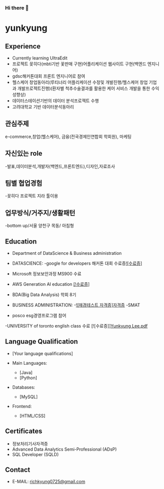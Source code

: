 ### Hi there 👋

<!--
**yunkyung0725/yunkyung0725** is a ✨ _special_ ✨ repository because its `README.md` (this file) appears on your GitHub profile.

Here are some ideas to get you started:

- 🔭 I’m currently working on ...
- 🌱 I’m currently learning ...
- 👯 I’m looking to collaborate on ...
- 🤔 I’m looking for help with ...
- 💬 Ask me about ...
- 📫 How to reach me: ...
- 😄 Pronouns: ...
- ⚡ Fun fact: ...
-->

# yunkyung
## Experience
- Currently learning UltraEdit
- 프로젝트 꽂히다(mbti기반 꽃판매 구현)어플리케이션 웹사이트 구현(백엔드 엔지니어)
- gdsc해커톤대회 프론트 엔지니어로 참여
- 헬스케어 창업동아리(루티너리 어플리케이션 수정및 개발진행/헬스케어 창업 기업과 개발프로젝트진행)(환자별 척추수술결과를 활용한 케어 서비스 개발을 통한 수익성향상)
- 데이터스테이션기반의 데이터 분석프로젝트 수행
- 고려대학교 기반 데이터분석동아리


## 관심주제
e-commerce,창업(헬스케어), 금융(전국경제인연합회 학회원), 마케팅




## 자신있는 role
-발표,데이터분석,개발자(백엔드,프론트엔드),디자인,자료조사

## 팀별 협업경험
-꽂히다 프로젝트 지라 툴이용




## 업무방식/거주지/생활패턴
-bottom up/서울 양천구 목동/ 아침형


## Education
- Department of DataScience & Business administration
- DATASCIENCE:
 -google for developers 해커톤 대회 수료증[![수료증]](https://www.notion.so/e62fe44b6e4e4ce2b61cfe368dcb40f5)
 - Microsoft 정보보안과정 MS900 수료
 - AWS Generation AI education [[!수료증]](https://www.notion.so/98cef35f4ffa402898f598b4b3cf79fb)
 - BDA(Big Data Analysis) 학회 8기
  
- BUSINESS ADMINISTRATION:
   -[![매경테스트 자격증]자격증](https://www.notion.so/01c6232bbeac448bad57d4fa3335b99a)
   -SMAT
- posco esg경영프로그램 참어
  
-UNIVERSITY of toronto english class 수료
[![수료증]][Yunkyung Lee.pdf](https://github.com/yunkyung0725/yunkyung/files/14365765/Yunkyung.Lee.pdf)


   

## Language Qualification
- [Your language qualifications]

- Main Languages: 
  - [Java]
  - [Python]
- Databases: 
  - [MySQL]
- Frontend: 
  - [HTML/CSS]

## Certificates
- 정보처리기사자격증
- Advanced Data Analytics Semi-Professional (ADsP)
- SQL Developer (SQLD)

## Contact
- E-MAIL: richkyung0725@gmail.com

